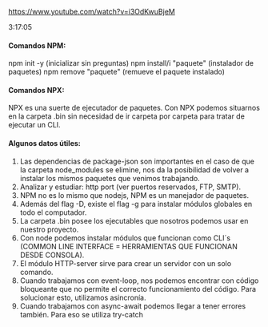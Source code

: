 https://www.youtube.com/watch?v=i3OdKwuBjeM



3:17:05

#### Comandos NPM:

npm init -y (inicializar sin preguntas)
npm install/i "paquete" (instalador de paquetes)
npm remove "paquete" (remueve el paquete instalado)

#### Comandos NPX:

NPX es una suerte de ejecutador de paquetes.
Con NPX podemos situarnos en la carpeta .bin sin necesidad de ir carpeta por carpeta para tratar de ejecutar un CLI.

#### Algunos datos útiles:

1. Las dependencias de package-json son importantes en el caso de que la carpeta node_modules se elimine, nos da la posibilidad de volver
a instalar los mismos paquetes que venimos trabajando.
2. Analizar y estudiar: http port (ver puertos reservados, FTP, SMTP).
3. NPM no es lo mismo que nodejs, NPM es un manejador de paquetes.
4. Además del flag -D, existe el flag -g para instalar módulos globales en todo el computador.
5. La carpeta .bin posee los ejecutables que nosotros podemos usar en nuestro proyecto.
6. Con node podemos instalar módulos que funcionan como CLI´s (COMMON LINE INTERFACE = HERRAMIENTAS QUE FUNCIONAN DESDE CONSOLA).
7. El módulo HTTP-server sirve para crear un servidor con un solo comando.
8. Cuando trabajamos con event-loop, nos podemos encontrar con código bloqueante que no permite el correcto funcionamiento del código. Para solucionar esto, utilizamos asincronía.
9. Cuando trabajamos con async-await podemos llegar a tener errores también. Para eso se utiliza try-catch
